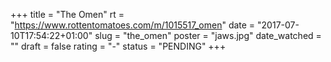 +++
title = "The Omen"
rt = "https://www.rottentomatoes.com/m/1015517_omen"
date = "2017-07-10T17:54:22+01:00"
slug = "the_omen"
poster = "jaws.jpg"
date_watched = ""
draft = false
rating = "-"
status = "PENDING"
+++